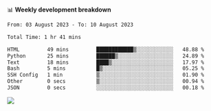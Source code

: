 📊 **Weekly development breakdown**
<!--START_SECTION:waka-->

```txt
From: 03 August 2023 - To: 10 August 2023

Total Time: 1 hr 41 mins

HTML         49 mins         ████████████▒░░░░░░░░░░░░   48.88 %
Python       25 mins         ██████▒░░░░░░░░░░░░░░░░░░   24.89 %
Text         18 mins         ████▒░░░░░░░░░░░░░░░░░░░░   17.97 %
Bash         5 mins          █▒░░░░░░░░░░░░░░░░░░░░░░░   05.25 %
SSH Config   1 min           ▒░░░░░░░░░░░░░░░░░░░░░░░░   01.90 %
Other        0 secs          ▒░░░░░░░░░░░░░░░░░░░░░░░░   00.94 %
JSON         0 secs          ░░░░░░░░░░░░░░░░░░░░░░░░░   00.18 %
```

<!--END_SECTION:waka-->
![](https://komarev.com/ghpvc/?username=callanwu)
